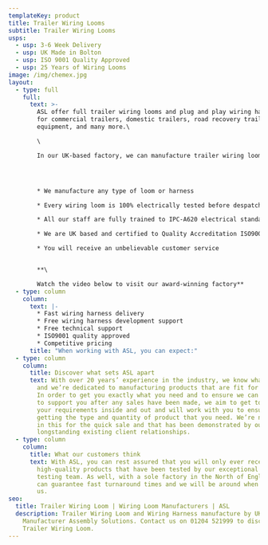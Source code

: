 ```yaml
---
templateKey: product
title: Trailer Wiring Looms
subtitle: Trailer Wiring Looms
usps:
  - usp: 3-6 Week Delivery
  - usp: UK Made in Bolton
  - usp: ISO 9001 Quality Approved
  - usp: 25 Years of Wiring Looms
image: /img/chemex.jpg
layout:
  - type: full
    full:
      text: >-
        ASL offer full trailer wiring looms and plug and play wiring harnesses
        for commercial trailers, domestic trailers, road recovery trailer
        equipment, and many more.\

        \

        In our UK-based factory, we can manufacture trailer wiring loom and wiring harnesses to your exact specifications. Alternatively, you can utilise our experience and we’ll work with you to design a product that offers a cost-effective solution.




        * We manufacture any type of loom or harness

        * Every wiring loom is 100% electrically tested before despatch

        * All our staff are fully trained to IPC-A620 electrical standards

        * We are UK based and certified to Quality Accreditation ISO9001

        * You will receive an unbelievable customer service 


        **\

        Watch the video below to visit our award-winning factory**
  - type: column
    column:
      text: |-
        * Fast wiring harness delivery
        * Free wiring harness development support
        * Free technical support
        * ISO9001 quality approved
        * Competitive pricing
      title: "When working with ASL, you can expect:"
  - type: column
    column:
      title: Discover what sets ASL apart
      text: With over 20 years’ experience in the industry, we know what we’re doing,
        and we’re dedicated to manufacturing products that are fit for purpose.
        In order to get you exactly what you need and to ensure we can continue
        to support you after any sales have been made, we aim to get to know
        your requirements inside and out and will work with you to ensure you’re
        getting the type and quantity of product that you need. We’re not just
        in this for the quick sale and that has been demonstrated by our
        longstanding existing client relationships.
  - type: column
    column:
      title: What our customers think
      text: With ASL, you can rest assured that you will only ever receive
        high-quality products that have been tested by our exceptional quality
        testing team. As well, with a sole factory in the North of England, we
        can guarantee fast turnaround times and we will be around when you need
        us.
seo:
  title: Trailer Wiring Loom | Wiring Loom Manufacturers | ASL
  description: Trailer Wiring Loom and Wiring Harness manufacture by UK
    Manufacturer Assembly Solutions. Contact us on 01204 521999 to discuss your
    Trailer Wiring Loom.
---
```

